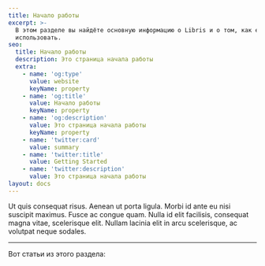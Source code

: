 ```yaml
---
title: Начало работы
excerpt: >-
  В этом разделе вы найдёте основную информацию о Libris и о том, как его
  использовать.
seo:
  title: Начало работы
  description: Это страница начала работы
  extra:
    - name: 'og:type'
      value: website
      keyName: property
    - name: 'og:title'
      value: Начало работы
      keyName: property
    - name: 'og:description'
      value: Это страница начала работы
      keyName: property
    - name: 'twitter:card'
      value: summary
    - name: 'twitter:title'
      value: Getting Started
    - name: 'twitter:description'
      value: Это страница начала работы
layout: docs
---
```

Ut quis consequat risus. Aenean ut porta ligula. Morbi id ante eu nisi suscipit maximus. Fusce ac congue quam. Nulla id elit facilisis, consequat magna vitae, scelerisque elit. Nullam lacinia elit in arcu scelerisque, ac volutpat neque sodales.

***

Вот статьи из этого раздела:
